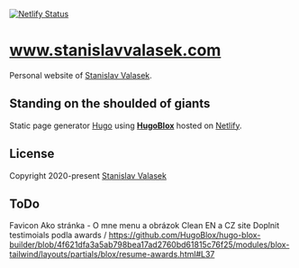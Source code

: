 [![Netlify Status](https://api.netlify.com/api/v1/badges/690590fb-b596-413b-8916-a249de10db01/deploy-status)](https://app.netlify.com/sites/stanislavvalasek/deploys)

# www.stanislavvalasek.com

Personal website of [Stanislav Valasek](www.stanislavvalasek.com).

## Standing on the shoulded of giants

Static page generator [Hugo](https://gohugo.io/) using [**HugoBlox**](https://hugoblox.com/) hosted on [Netlify](https://www.netlify.com/).

## License

Copyright 2020-present [Stanislav Valasek](www.stanislavvalasek.com)

## ToDo
Favicon
Ako stránka - O mne menu a obrázok
Clean EN a CZ site
Doplnit testimoials podla awards / https://github.com/HugoBlox/hugo-blox-builder/blob/4f621dfa3a5ab798bea17ad2760bd61815c76f25/modules/blox-tailwind/layouts/partials/blox/resume-awards.html#L37